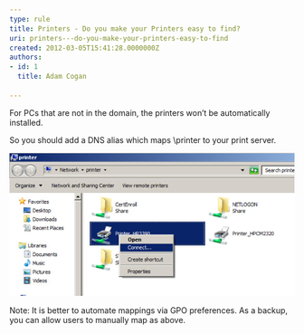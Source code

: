 ```yaml
---
type: rule
title: Printers - Do you make your Printers easy to find?
uri: printers---do-you-make-your-printers-easy-to-find
created: 2012-03-05T15:41:28.0000000Z
authors:
- id: 1
  title: Adam Cogan

---
```


For PCs that are not in the domain, the printers won’t be automatically installed.

So you should add a DNS alias which maps \\printer to your print server.

![ \\printer takes to this window, were you can "Add" the printer via Connect](add-printer-via-connect.jpg)

Note: It is better to automate mappings via GPO preferences. As a backup, you can allow users to manually map as above.
